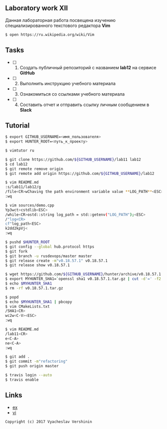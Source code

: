 ## Laboratory work XII

Данная лабораторная работа посвещена изучению специализированного текстового редактора **Vim**

```bash
$ open https://ru.wikipedia.org/wiki/Vim
```

## Tasks

- [ ] 1. Создать публичный репозиторий с названием **lab12** на сервисе **GitHub**
- [ ] 2. Выполнить инструкцию учебного материала
- [ ] 3. Ознакомиться со ссылками учебного материала
- [ ] 4. Составить отчет и отправить ссылку личным сообщением в **Slack**

## Tutorial

```bash
$ export GITHUB_USERNAME=<имя_пользователя>
$ export HUNTER_ROOT=<путь_к_проекту>
```

```bash
$ vimtutor ru
```

```bash
$ git clone https://github.com/${GITHUB_USERNAME}/lab11 lab12
$ cd lab12
$ git remote remove origin
$ git remote add origin https://github.com/${GITHUB_USERNAME}/lab12
```

```bash
$ vim README.md
:s/lab11/lab12/g
/file<CR>wChaving the path environment variable value **LOG_PATH**<ESC>
:wq
```

```bash
$ vim sources/demo.cpp
Yp3wct>cstdlib<ESC>
/while<CR>ostd::string log_path = std::getenv("LOG_PATH");<ESC>
/"log<CR>
cf"log_path<ESC>
k2dd2kpVj<
:wq
```

```bash
$ pushd $HUNTER_ROOT
$ git config --global hub.protocol https
$ git fork
$ git branch -u rusdevops/master master
$ git release create -m"v0.18.57.1" v0.18.57.1
$ git release show v0.18.57.1
```

```bash
$ wget https://github.com/${GITHUB_USERNAME}/hunter/archive/v0.18.57.1.tar.gz
$ export MYHUNTER_SHA1=`openssl sha1 v0.18.57.1.tar.gz | cut -d'=' -f2 | cut -c2-41`
$ echo $MYHUNTER_SHA1
$ rm -rf v0.18.57.1.tar.gz
```

```bash
$ popd
$ echo $MYHUNTER_SHA1 | pbcopy
$ vim CMakeLists.txt
/SHA1<CR>
wc2w<C-V><ESC>
:wq
```

```bash
$ vim README.md
/lab11<CR>
e<C-A>
ne<C-A>
:wq
```

```bash
$ git add .
$ git commit -m"refactoring"
$ git push origin master
```

```bash
$ travis login --auto
$ travis enable
```

## Links

- [ex](https://en.wikipedia.org/wiki/Ex_(text_editor))
- [vi](https://en.wikipedia.org/wiki/Vi)

```
Copyright (c) 2017 Vyacheslav Vershinin
```
